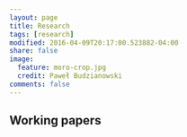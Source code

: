 ```yaml
---
layout: page
title: Research
tags: [research]
modified: 2016-04-09T20:17:00.523882-04:00
share: false
image:
  feature: moro-crop.jpg
  credit: Paweł Budzianowski
comments: false
---
```


## Working papers
